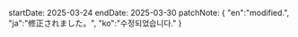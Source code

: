 startDate: 2025-03-24
endDate: 2025-03-30
patchNote: {
"en":"modified.",
"ja":"修正されました。",
"ko":"수정되었습니다."
}
